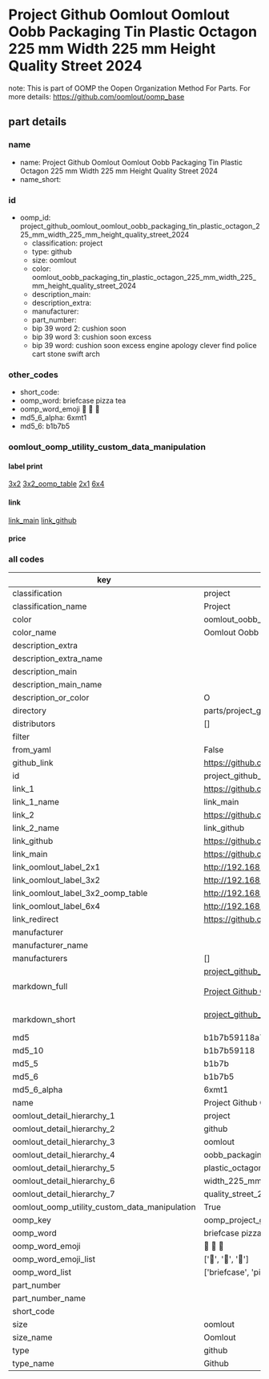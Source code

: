 # Project Github Oomlout Oomlout Oobb Packaging Tin Plastic Octagon 225 mm Width 225 mm Height Quality Street 2024  

note: This is part of OOMP the Oopen Organization Method For Parts. For more details: https://github.com/oomlout/oomp_base

##  part details
  







### name
* name: Project Github Oomlout Oomlout Oobb Packaging Tin Plastic Octagon 225 mm Width 225 mm Height Quality Street 2024
* name_short: 
### id
* oomp_id: project_github_oomlout_oomlout_oobb_packaging_tin_plastic_octagon_225_mm_width_225_mm_height_quality_street_2024
  * classification: project
  * type: github
  * size: oomlout
  * color: oomlout_oobb_packaging_tin_plastic_octagon_225_mm_width_225_mm_height_quality_street_2024
  * description_main: 
  * description_extra: 
  * manufacturer: 
  * part_number: 
  * bip 39 word 2: cushion soon
  * bip 39 word 3: cushion soon excess
  * bip 39 word: cushion soon excess engine apology clever find police cart stone swift arch

### other_codes
* short_code: 
* oomp_word: briefcase pizza tea
* oomp_word_emoji :briefcase: :pizza: :tea:
* md5_6_alpha: 6xmt1
* md5_6: b1b7b5






### oomlout_oomp_utility_custom_data_manipulation
#### label print
[3x2](http://192.168.1.245:1112/?label=oomp%206xmt1)
[3x2_oomp_table](http://192.168.1.108:1112/?label=oomp%206xmt1)
[2x1](http://192.168.1.242:1112/?label=oomp%206xmt1)
[6x4](http://192.168.1.55:1112/?label=oomp%206xmt1)    

#### link

[link_main](https://github.com/oomlout/oomlout_oomp_version_1_messy/tree/main/parts/project_github_oomlout_oomlout_oobb_packaging_tin_plastic_octagon_225_mm_width_225_mm_height_quality_street_2024) [link_github](https://github.com/oomlout/oomlout_oomp_version_1_messy/tree/main/parts/project_github_oomlout_oomlout_oobb_packaging_tin_plastic_octagon_225_mm_width_225_mm_height_quality_street_2024)                             

#### price







### all codes 
| key | value |  
| --- | --- |  
| classification | project |  
| classification_name | Project |  
| color | oomlout_oobb_packaging_tin_plastic_octagon_225_mm_width_225_mm_height_quality_street_2024 |  
| color_name | Oomlout Oobb Packaging Tin Plastic Octagon 225 mm Width 225 mm Height Quality Street 2024 |  
| description_extra |  |  
| description_extra_name |  |  
| description_main |  |  
| description_main_name |  |  
| description_or_color | O  |  
| directory | parts/project_github_oomlout_oomlout_oobb_packaging_tin_plastic_octagon_225_mm_width_225_mm_height_quality_street_2024 |  
| distributors | [] |  
| filter |  |  
| from_yaml | False |  
| github_link | https://github.com/oomlout/oomlout_oomp_part_src/tree/main/parts/project_github_oomlout_oomlout_oobb_packaging_tin_plastic_octagon_225_mm_width_225_mm_height_quality_street_2024 |  
| id | project_github_oomlout_oomlout_oobb_packaging_tin_plastic_octagon_225_mm_width_225_mm_height_quality_street_2024 |  
| link_1 | https://github.com/oomlout/oomlout_oomp_version_1_messy/tree/main/parts/project_github_oomlout_oomlout_oobb_packaging_tin_plastic_octagon_225_mm_width_225_mm_height_quality_street_2024 |  
| link_1_name | link_main |  
| link_2 | https://github.com/oomlout/oomlout_oomp_version_1_messy/tree/main/parts/project_github_oomlout_oomlout_oobb_packaging_tin_plastic_octagon_225_mm_width_225_mm_height_quality_street_2024 |  
| link_2_name | link_github |  
| link_github | https://github.com/oomlout/oomlout_oomp_version_1_messy/tree/main/parts/project_github_oomlout_oomlout_oobb_packaging_tin_plastic_octagon_225_mm_width_225_mm_height_quality_street_2024 |  
| link_main | https://github.com/oomlout/oomlout_oomp_version_1_messy/tree/main/parts/project_github_oomlout_oomlout_oobb_packaging_tin_plastic_octagon_225_mm_width_225_mm_height_quality_street_2024 |  
| link_oomlout_label_2x1 | http://192.168.1.242:1112/?label=oomp%206xmt1 |  
| link_oomlout_label_3x2 | http://192.168.1.245:1112/?label=oomp%206xmt1 |  
| link_oomlout_label_3x2_oomp_table | http://192.168.1.108:1112/?label=oomp%206xmt1 |  
| link_oomlout_label_6x4 | http://192.168.1.55:1112/?label=oomp%206xmt1 |  
| link_redirect | https://github.com/oomlout/oomlout_oomp_version_1_messy/tree/main/parts/project_github_oomlout_oomlout_oobb_packaging_tin_plastic_octagon_225_mm_width_225_mm_height_quality_street_2024 |  
| manufacturer |  |  
| manufacturer_name |  |  
| manufacturers | [] |  
| markdown_full | [project_github_oomlout_oomlout_oobb_packaging_tin_plastic_octagon_225_mm_width_225_mm_height_quality_street_2024](none)<br>[](none)<br>[Project Github Oomlout Oomlout Oobb Packaging Tin Plastic Octagon 225 Mm Width 225 Mm Height Quality Street 2024](none)<br><br> |  
| markdown_short | [project_github_oomlout_oomlout_oobb_packaging_tin_plastic_octagon_225_mm_width_225_mm_height_quality_street_2024](none)<br><br> |  
| md5 | b1b7b59118a7aad4aa0534a69d33d1b3 |  
| md5_10 | b1b7b59118 |  
| md5_5 | b1b7b |  
| md5_6 | b1b7b5 |  
| md5_6_alpha | 6xmt1 |  
| name | Project Github Oomlout Oomlout Oobb Packaging Tin Plastic Octagon 225 mm Width 225 mm Height Quality Street 2024 |  
| oomlout_detail_hierarchy_1 | project |  
| oomlout_detail_hierarchy_2 | github |  
| oomlout_detail_hierarchy_3 | oomlout |  
| oomlout_detail_hierarchy_4 | oobb_packaging_tin |  
| oomlout_detail_hierarchy_5 | plastic_octagon_225_mm |  
| oomlout_detail_hierarchy_6 | width_225_mm_height |  
| oomlout_detail_hierarchy_7 | quality_street_2024 |  
| oomlout_oomp_utility_custom_data_manipulation | True |  
| oomp_key | oomp_project_github_oomlout_oomlout_oobb_packaging_tin_plastic_octagon_225_mm_width_225_mm_height_quality_street_2024 |  
| oomp_word | briefcase pizza tea |  
| oomp_word_emoji | :briefcase: :pizza: :tea: |  
| oomp_word_emoji_list | [':briefcase:', ':pizza:', ':tea:'] |  
| oomp_word_list | ['briefcase', 'pizza', 'tea'] |  
| part_number |  |  
| part_number_name |  |  
| short_code |  |  
| size | oomlout |  
| size_name | Oomlout |  
| type | github |  
| type_name | Github |  
